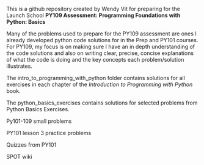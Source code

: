 This is a github repository created by Wendy Vit for 
preparing for the Launch School **PY109 Assessment: Programming Foundations with Python: Basics**

Many of the problems used to prepare for the PY109 assessment are ones I already developed python code solutions for in the Prep and PY101 courses. For PY109, my focus is on making sure I have an in depth understanding of the code solutions and also on writing clear, precise, concise explanations of what the code is doing and the key concepts each problem/solution illustrates.

The intro_to_programming_with_python folder contains solutions for all exercises in each chapter of the *Introduction to Programming with Python* book. 

The python_basics_exercises contains solutions for selected problems from Python Basics Exercises.

Py101-109 small problems

PY101 lesson 3 practice problems

Quizzes from PY101

SPOT wiki
